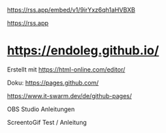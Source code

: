 <!-- LATEST-TWEETS:START -->

<!-- LATEST-TWEETS:END -->


https://rss.app/embed/v1/9irYxz6qh1aHVBXB


https://rss.app

# https://endoleg.github.io/
Erstellt mit https://html-online.com/editor/

Doku: https://pages.github.com/

https://www.it-swarm.dev/de/github-pages/

OBS Studio Anleitungen 

ScreentoGif Test / Anleitung 
